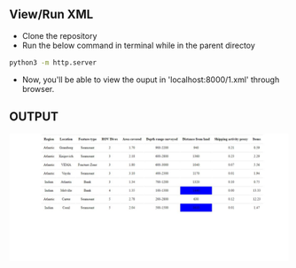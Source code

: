 ## View/Run XML
* Clone the repository
* Run the below command in terminal while in the parent directoy
```sh
python3 -m http.server
```
* Now, you'll be able to view the ouput in 'localhost:8000/1.xml' through browser.

## OUTPUT
![alt text](https://github.com/Srinath-R/Net-Centric-Programming-Lab/blob/master/11-09-2020/OUTPUT.JPG?raw=true)

